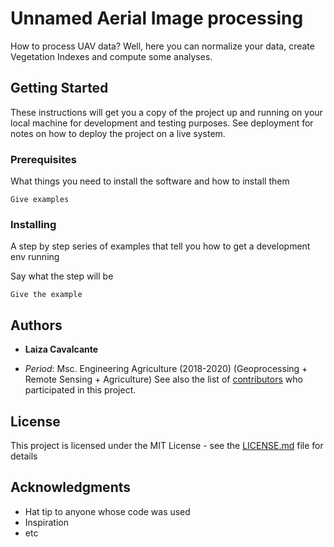 # Unnamed Aerial Image processing

How to process UAV data? Well, here you can normalize your data, create Vegetation Indexes and compute some analyses.

## Getting Started

These instructions will get you a copy of the project up and running on your local machine for development and testing purposes. See deployment for notes on how to deploy the project on a live system.

### Prerequisites

What things you need to install the software and how to install them

```
Give examples
```

### Installing

A step by step series of examples that tell you how to get a development env running

Say what the step will be

```
Give the example
```

## Authors

* **Laiza Cavalcante** 
- *Period*: Msc. Engineering Agriculture (2018-2020)
            (Geoprocessing + Remote Sensing + Agriculture) 
See also the list of [contributors](https://github.com/your/project/contributors) who participated in this project.

## License

This project is licensed under the MIT License - see the [LICENSE.md](LICENSE.md) file for details

## Acknowledgments

* Hat tip to anyone whose code was used
* Inspiration
* etc

